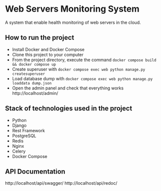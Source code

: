 # Web Servers Monitoring System
A system that enable health monitoring of web servers in the cloud.

## How to run the project
- Install Docker and Docker Compose
- Clone this project to your computer
- From the project directory, execute the command `docker compose build && docker compose up`
- Create superuser with `docker compose exec web python manage.py createsuperuser`
- Load database dump with `docker compose exec web python manage.py loaddata dump.json`
- Open the admin panel and check that everything works http://localhost/admin/

## Stack of technologies used in the project

- Python
- Django
- Rest Framework
- PostgreSQL
- Redis
- Nginx
- Celery
- Docker Compose

## API Documentation
http://localhost/api/swagger/
http://localhost/api/redoc/